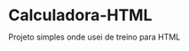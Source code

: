 # Calculadora-HTML
Projeto simples onde usei de treino para HTML
<!DOCTYPE html> 
<html lang ="en">
<head>
    <meta carset="UTF-8">
    <META name="viewport" content="width=device-width, initial-scale=1.0">
        <title>Calculadora</title>
        <style>
            *{
                margin : 0;
                padding : 0;

            }
            .fundo{
                background-image: linear-gradient(45deg, black, pink);

                height: 100vh;
                color:aliceblue;
                font-family: Arial, Helvetica, sans-serif;  
                text-align: center;
            
            }
            
            .Calculadora{

                position: absolute;
                background-color: rgba(0, 0, 0, 0.8);
                top: 50%;
                left: 50%;
                transform: translate(-50%,-50%);
                border-radius: 15px;
                padding: 15px;
             
            
            }

            .botao{
                

                width: 50px;
                height: 50px;
                font-size: 25px;
                cursor: pointer;
                background-color: rgb(31,31,31);
                border : none ;
                color: #fff;
                margin: 3px;


            }

            .botao:hover{

                background-color:aqua;
            }
            #Resultado{
                    background-color: #fff;
                    width: 200px;
                    height: 40px;
                    margin: 20px;
                    font-size: 25px;
                    color: black;
                    text-align: right;
                    padding: 2px;


            }
            

            
        </style>



</head>
<body>


            <div class="fundo">
                <h1>Angelo Asm</h1>

                <div class="Calculadora">
                    <h1> Calculadora</h1>
                    <p id="Resultado"></p>
                       

                        <table>



                           
                               <tr>
                                    <td><button class="botao"onclick="clean()">C</button></td>
                                    <td><button class="botao"onclick="back()"><</button></td>
                                    <td><button class="botao"onclick="insert('/')">/</button></td>
                                    <td><button class="botao"onclick="insert('*')">X</button></td>
                                </tr>
            
                                <tr>
                                    <td><button class="botao"onclick="insert('7')">7</button></td>
                                    <td><button class="botao"onclick="insert('8')">8</button></td>
                                    <td><button class="botao"onclick="insert('9')">9</button></td>
                                    <td><button class="botao"onclick="insert('-')">-</button></td>
                                </tr>
            
            
                                <tr>
                                    <td><button class="botao"onclick="insert('4')">4</button></td>
                                    <td><button class="botao"onclick="insert('5')">5</button></td>
                                    <td><button class="botao"onclick="insert('6')">6</button></td>
                                    <td><button class="botao"onclick="insert('+')">+</button></td>
                                </tr>
            
                                <tr>
                                    <td><button class="botao"onclick="insert('1')">1</button></td>
                                    <td><button class="botao"onclick="insert('2')">2</button></td>
                                    <td><button class="botao"onclick="insert('3')">3</button></td>
                                    <td rowspan="2"><button class="botao" style="height: 110px;"onclick= "calcular()">=</button></td>
                                </tr>
            
                                <tr>
                                    <td colspan="2"><button class="botao" style="width: 110px;" onclick="insert('0')">0</button></td>
                                    <td><button class="botao"onclick="insert('.')">.</button></td>
            
                                </tr>
                        </table>
                </div>

            </div>


            <script>

                    function insert(num)
                    {
                        var numero = document.getElementById('Resultado').innerHTML;
                        document.getElementById('Resultado').innerHTML= numero+num; 

                    }
                    function clean()
                    {
                        document.getElementById('Resultado').innerHTML = "";

                    }
                    function back()
                    {

                       var Resultado = document.getElementById('Resultado').innerHTML;
                       document.getElementById('Resultado').innerHTML= Resultado.substring(0, Resultado.length -1);
                    }
                    function calcular ()
                    {

                        var Resultado = document.getElementById('Resultado').innerHTML;
                        if (Resultado) 
                        {
                            document.getElementById('Resultado').innerHTML = eval(Resultado);

                        }
                        else
                        {

                            document.getElementById('Resultado').innerHTML = "0"
                        }
                    }
    


            </script>




    </body>        
  </html>

